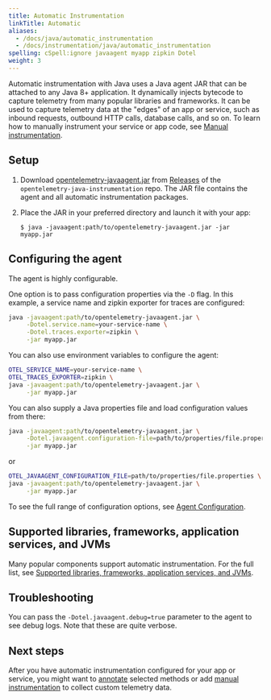 ```yaml
---
title: Automatic Instrumentation
linkTitle: Automatic
aliases:
  - /docs/java/automatic_instrumentation
  - /docs/instrumentation/java/automatic_instrumentation
spelling: cSpell:ignore javaagent myapp zipkin Dotel
weight: 3
---
```


Automatic instrumentation with Java uses a Java agent JAR that can be attached
to any Java 8+ application. It dynamically injects bytecode to capture telemetry
from many popular libraries and frameworks. It can be used to capture telemetry
data at the "edges" of an app or service, such as inbound requests, outbound
HTTP calls, database calls, and so on. To learn how to manually instrument your
service or app code, see [Manual instrumentation](../manual).

## Setup

 1. Download [opentelemetry-javaagent.jar][] from [Releases][] of the
    `opentelemetry-java-instrumentation` repo. The JAR file contains the agent
    and all automatic instrumentation packages.
 2. Place the JAR in your preferred directory and launch it with your app:

    ```console
    $ java -javaagent:path/to/opentelemetry-javaagent.jar -jar myapp.jar
    ```

## Configuring the agent

The agent is highly configurable.

One option is to pass configuration properties via the `-D` flag. In this
example, a service name and zipkin exporter for traces are configured:

```sh
java -javaagent:path/to/opentelemetry-javaagent.jar \
     -Dotel.service.name=your-service-name \
     -Dotel.traces.exporter=zipkin \
     -jar myapp.jar
```

You can also use environment variables to configure the agent:

```sh
OTEL_SERVICE_NAME=your-service-name \
OTEL_TRACES_EXPORTER=zipkin \
java -javaagent:path/to/opentelemetry-javaagent.jar \
     -jar myapp.jar
```

You can also supply a Java properties file and load configuration values from there:

```sh
java -javaagent:path/to/opentelemetry-javaagent.jar \
     -Dotel.javaagent.configuration-file=path/to/properties/file.properties \
     -jar myapp.jar
```

or

```sh
OTEL_JAVAAGENT_CONFIGURATION_FILE=path/to/properties/file.properties \
java -javaagent:path/to/opentelemetry-javaagent.jar \
     -jar myapp.jar
```

To see the full range of configuration options, see [Agent Configuration][].

## Supported libraries, frameworks, application services, and JVMs

Many popular components support automatic instrumentation. For the full list,
see [Supported libraries, frameworks, application services, and JVMs][support].

## Troubleshooting

You can pass the `-Dotel.javaagent.debug=true` parameter to the agent to see
debug logs. Note that these are quite verbose.

## Next steps

After you have automatic instrumentation configured for your app or service, you
might want to [annotate](annotations) selected methods or add [manual
instrumentation](../manual) to collect custom telemetry data.

[Agent Configuration]: agent-config
[opentelemetry-javaagent.jar]: https://github.com/open-telemetry/opentelemetry-java-instrumentation/releases/latest/download/opentelemetry-javaagent.jar
[releases]: https://github.com/open-telemetry/opentelemetry-java-instrumentation/releases
[support]: https://github.com/open-telemetry/opentelemetry-java-instrumentation/blob/main/docs/supported-libraries.md
